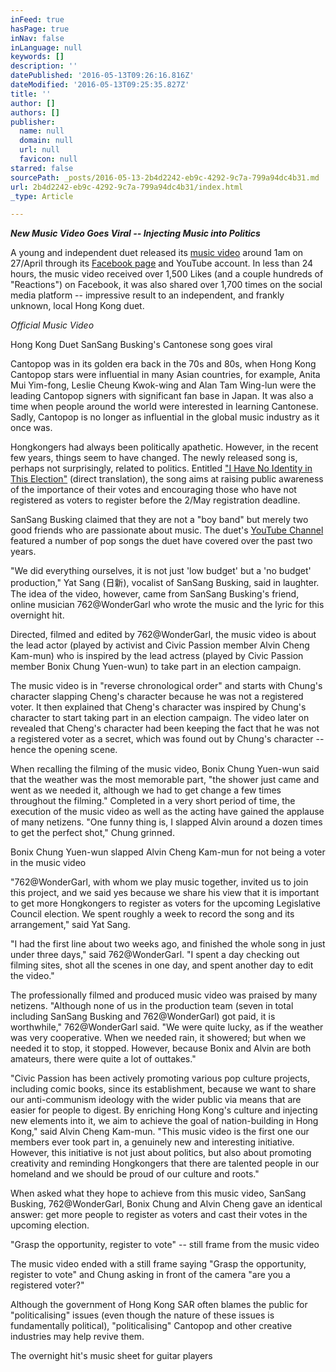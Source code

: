```yaml
---
inFeed: true
hasPage: true
inNav: false
inLanguage: null
keywords: []
description: ''
datePublished: '2016-05-13T09:26:16.816Z'
dateModified: '2016-05-13T09:25:35.827Z'
title: ''
author: []
authors: []
publisher:
  name: null
  domain: null
  url: null
  favicon: null
starred: false
sourcePath: _posts/2016-05-13-2b4d2242-eb9c-4292-9c7a-799a94dc4b31.md
url: 2b4d2242-eb9c-4292-9c7a-799a94dc4b31/index.html
_type: Article

---
```

**_New Music Video Goes Viral -- Injecting Music into Politics_**

A young and independent duet released its [music video][0] around 1am on 27/April through its [Facebook page][1]
and YouTube account. In less than 24 hours, the music video received 
over 1,500 Likes (and a couple hundreds of "Reactions") on Facebook, it 
was also shared over 1,700 times on the social media platform -- 
impressive result to an independent, and frankly unknown, local Hong 
Kong duet.

_Official Music Video_

Hong Kong Duet SanSang Busking's Cantonese song goes viral

Cantopop was in its golden era back in the 70s and 80s, when Hong 
Kong Cantopop stars were influential in many Asian countries, for 
example, Anita Mui Yim-fong, Leslie Cheung Kwok-wing and Alan Tam 
Wing-lun were the leading Cantopop signers with significant fan base in 
Japan. It was also a time when people around the world were interested 
in learning Cantonese. Sadly, Cantopop is no longer as influential in 
the global music industry as it once was.

Hongkongers had always been politically apathetic. However, in the 
recent few years, things seem to have changed. The newly released song 
is, perhaps not surprisingly, related to politics. Entitled ["I Have No Identity in This Election"][2]
(direct translation), the song aims at raising public awareness of the 
importance of their votes and encouraging those who have not registered 
as voters to register before the 2/May registration deadline.

SanSang Busking claimed that they are not a "boy band" but merely two good friends who are passionate about music. The duet's [YouTube Channel][3] featured a number of pop songs the duet have covered over the past two years.

"We did everything ourselves, it is not just 'low budget' but a 'no 
budget' production," Yat Sang (日新), vocalist of SanSang Busking, said in
laughter. The idea of the video, however, came from SanSang Busking's 
friend, online musician 762@WonderGarl who wrote the music and the lyric
for this overnight hit.

Directed, filmed and edited by 762@WonderGarl, the music video is 
about the lead actor (played by activist and Civic Passion member Alvin 
Cheng Kam-mun) who is inspired by the lead actress (played by Civic 
Passion member Bonix Chung Yuen-wun) to take part in an election 
campaign.

The music video is in "reverse chronological order" and starts with 
Chung's character slapping Cheng's character because he was not a 
registered voter. It then explained that Cheng's character was inspired 
by Chung's character to start taking part in an election campaign. The 
video later on revealed that Cheng's character had been keeping the fact
that he was not a registered voter as a secret, which was found out by 
Chung's character -- hence the opening scene.

When recalling the filming of the music video, Bonix Chung Yuen-wun 
said that the weather was the most memorable part, "the shower just came
and went as we needed it, although we had to get change a few times 
throughout the filming." Completed in a very short period of time, the 
execution of the music video as well as the acting have gained the 
applause of many netizens. "One funny thing is, I slapped Alvin around a
dozen times to get the perfect shot," Chung grinned.

Bonix Chung Yuen-wun slapped Alvin Cheng Kam-mun for not being a voter in the music video

"762@WonderGarl, with whom we play music together, invited us to join
this project, and we said yes because we share his view that it is 
important to get more Hongkongers to register as voters for the upcoming
Legislative Council election. We spent roughly a week to record the 
song and its arrangement," said Yat Sang.

"I had the first line about two weeks ago, and finished the whole 
song in just under three days," said 762@WonderGarl. "I spent a day 
checking out filming sites, shot all the scenes in one day, and spent 
another day to edit the video."

The professionally filmed and produced music video was praised by 
many netizens. "Although none of us in the production team (seven in 
total including SanSang Busking and 762@WonderGarl) got paid, it is 
worthwhile," 762@WonderGarl said. "We were quite lucky, as if the 
weather was very cooperative. When we needed rain, it showered; but when
we needed it to stop, it stopped. However, because Bonix and Alvin are 
both amateurs, there were quite a lot of outtakes."

"Civic Passion has been actively promoting various pop culture 
projects, including comic books, since its establishment, because we 
want to share our anti-communism ideology with the wider public via 
means that are easier for people to digest. By enriching Hong Kong's 
culture and injecting new elements into it, we aim to achieve the goal 
of nation-building in Hong Kong," said Alvin Cheng Kam-mun. "This music 
video is the first one our members ever took part in, a genuinely new 
and interesting initiative. However, this initiative is not just about 
politics, but also about promoting creativity and reminding Hongkongers 
that there are talented people in our homeland and we should be proud of
our culture and roots."

When asked what they hope to achieve from this music video, SanSang 
Busking, 762@WonderGarl, Bonix Chung and Alvin Cheng gave an identical 
answer: get more people to register as voters and cast their votes in 
the upcoming election.

"Grasp the opportunity, register to vote" -- still frame from the music video

The music video ended with a still frame saying "Grasp the 
opportunity, register to vote" and Chung asking in front of the camera 
"are you a registered voter?"

Although the government of Hong Kong SAR often blames the public for 
"politicalising" issues (even though the nature of these issues is 
fundamentally political), "politicalising" Cantopop and other creative 
industries may help revive them.

The overnight hit's music sheet for guitar players



[0]: https://www.facebook.com/sansangbusking/videos/1707271069545690/
[1]: https://www.facebook.com/sansangbusking/
[2]: https://www.youtube.com/watch?v=GZL0HFzA7X0
[3]: https://www.youtube.com/user/sansangbusking